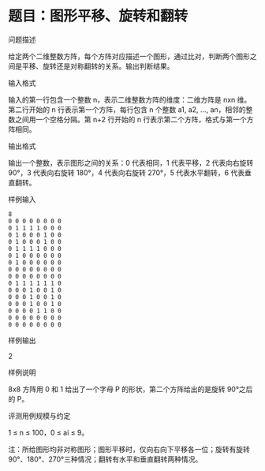 # 题目：图形平移、旋转和翻转

问题描述

给定两个二维整数方阵，每个方阵对应描述一个图形，通过比对，判断两个图形之间是平移、旋转还是对称翻转的关系。输出判断结果。

输入格式

输入的第一行包含一个整数 n，表示二维整数方阵的维度：二维方阵是 nxn 维。第二行开始的 n 行表示第一个方阵，每行包含 n 个整数 a1, a2, …, an，相邻的整数之间用一个空格分隔。第 n+2 行开始的 n 行表示第二个方阵，格式与第一个方阵相同。

输出格式

输出一个整数，表示图形之间的关系：0 代表相同，1 代表平移，2 代表向右旋转 90°，3 代表向右旋转 180°，4 代表向右旋转 270°，5 代表水平翻转，6 代表垂直翻转。

样例输入
```
8
0 0 0 0 0 0 0 0
0 1 1 1 1 0 0 0
0 1 0 0 0 1 0 0
0 1 0 0 0 1 0 0
0 1 1 1 1 0 0 0
0 1 0 0 0 0 0 0
0 1 0 0 0 0 0 0
0 0 0 0 0 0 0 0
0 0 0 0 0 0 0 0
0 1 1 1 1 1 1 0
0 0 0 1 0 0 1 0
0 0 0 1 0 0 1 0
0 0 0 1 0 0 1 0
0 0 0 0 1 1 0 0
0 0 0 0 0 0 0 0
0 0 0 0 0 0 0 0
```

样例输出

2

样例说明
 
8x8 方阵用 0 和 1 给出了一个字母 P 的形状，第二个方阵给出的是旋转 90°之后的 P。

评测用例规模与约定

1 ≤ n ≤ 100，0 ≤ ai ≤ 9。

注：所给图形均非对称图形；图形平移时，仅向右向下平移各一位；旋转有旋转 90°、180°、270°三种情况；翻转有水平和垂直翻转两种情况。

